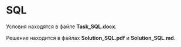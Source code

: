 # SQL

Условия находятся в файле **Task_SQL.docx**.

Решение находится в файлах **Solution_SQL.pdf** и **Solution_SQL.md**.